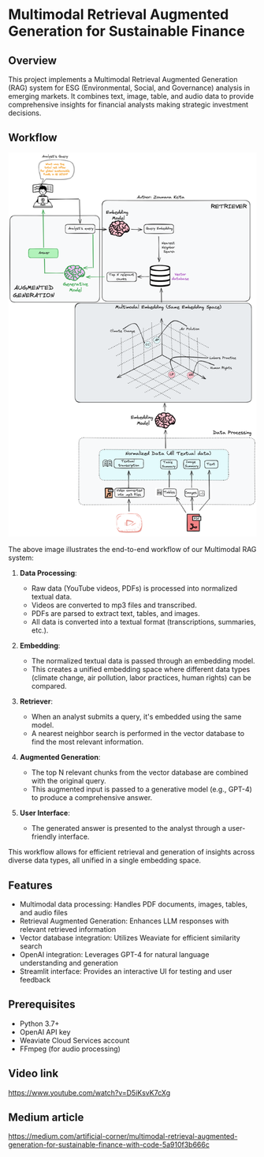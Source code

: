 
# Multimodal Retrieval Augmented Generation for Sustainable Finance

## Overview

This project implements a Multimodal Retrieval Augmented Generation (RAG) system for ESG (Environmental, Social, and Governance) analysis in emerging markets. It combines text, image, table, and audio data to provide comprehensive insights for financial analysts making strategic investment decisions.

## Workflow

![Multimodal RAG Workflow](images/Multimodal-RAG-Weaviate.png)

The above image illustrates the end-to-end workflow of our Multimodal RAG system:

1. **Data Processing**: 
   - Raw data (YouTube videos, PDFs) is processed into normalized textual data.
   - Videos are converted to mp3 files and transcribed.
   - PDFs are parsed to extract text, tables, and images.
   - All data is converted into a textual format (transcriptions, summaries, etc.).

2. **Embedding**: 
   - The normalized textual data is passed through an embedding model.
   - This creates a unified embedding space where different data types (climate change, air pollution, labor practices, human rights) can be compared.

3. **Retriever**:
   - When an analyst submits a query, it's embedded using the same model.
   - A nearest neighbor search is performed in the vector database to find the most relevant information.

4. **Augmented Generation**:
   - The top N relevant chunks from the vector database are combined with the original query.
   - This augmented input is passed to a generative model (e.g., GPT-4) to produce a comprehensive answer.

5. **User Interface**:
   - The generated answer is presented to the analyst through a user-friendly interface.

This workflow allows for efficient retrieval and generation of insights across diverse data types, all unified in a single embedding space.

## Features

- Multimodal data processing: Handles PDF documents, images, tables, and audio files
- Retrieval Augmented Generation: Enhances LLM responses with relevant retrieved information
- Vector database integration: Utilizes Weaviate for efficient similarity search
- OpenAI integration: Leverages GPT-4 for natural language understanding and generation
- Streamlit interface: Provides an interactive UI for testing and user feedback

## Prerequisites

- Python 3.7+
- OpenAI API key
- Weaviate Cloud Services account
- FFmpeg (for audio processing)

## Video link
https://www.youtube.com/watch?v=D5iKsvK7cXg

## Medium article
https://medium.com/artificial-corner/multimodal-retrieval-augmented-generation-for-sustainable-finance-with-code-5a910f3b666c
